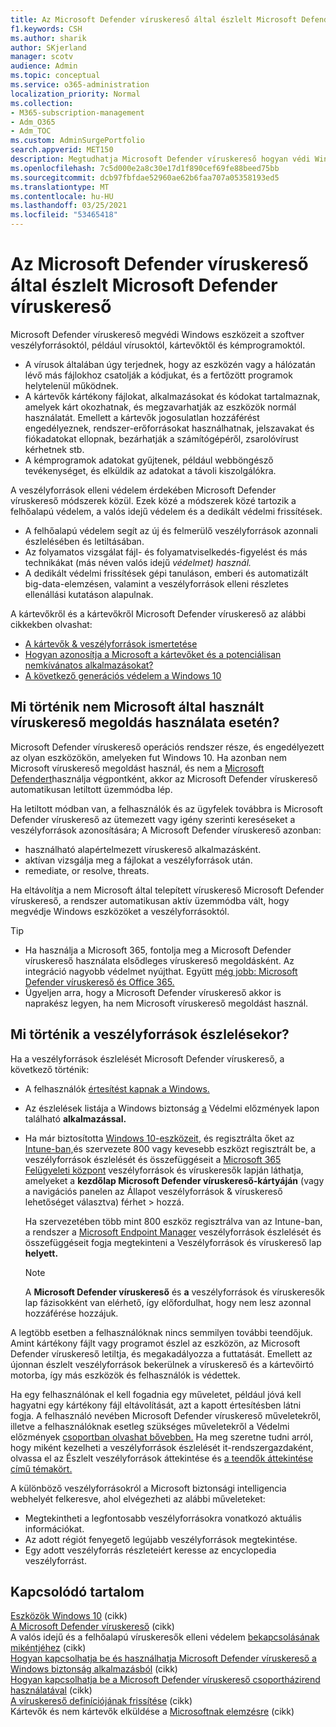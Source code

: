 ```yaml
---
title: Az Microsoft Defender víruskereső által észlelt Microsoft Defender víruskereső
f1.keywords: CSH
ms.author: sharik
author: SKjerland
manager: scotv
audience: Admin
ms.topic: conceptual
ms.service: o365-administration
localization_priority: Normal
ms.collection:
- M365-subscription-management
- Adm_O365
- Adm_TOC
ms.custom: AdminSurgePortfolio
search.appverid: MET150
description: Megtudhatja Microsoft Defender víruskereső hogyan védi Windows eszközét a szoftver veszélyforrásoktól, például vírusoktól, kártevőktől és kémprogramoktól.
ms.openlocfilehash: 7c5d000e2a8c30e17d1f890cef69fe88beed75bb
ms.sourcegitcommit: dcb97fbfdae52960ae62b6faa707a05358193ed5
ms.translationtype: MT
ms.contentlocale: hu-HU
ms.lasthandoff: 03/25/2021
ms.locfileid: "53465418"
---
```

# <a name="threats-detected-by-microsoft-defender-antivirus"></a>Az Microsoft Defender víruskereső által észlelt Microsoft Defender víruskereső

Microsoft Defender víruskereső megvédi Windows eszközeit a szoftver veszélyforrásoktól, például vírusoktól, kártevőktől és kémprogramoktól.

- A vírusok általában úgy terjednek, hogy az eszközén vagy a hálózatán lévő más fájlokhoz csatolják a kódjukat, és a fertőzött programok helytelenül működnek.
- A kártevők kártékony fájlokat, alkalmazásokat és kódokat tartalmaznak, amelyek kárt okozhatnak, és megzavarhatják az eszközök normál használatát. Emellett a kártevők jogosulatlan hozzáférést engedélyeznek, rendszer-erőforrásokat használhatnak, jelszavakat és fiókadatokat ellopnak, bezárhatják a számítógépéről, zsarolóvírust kérhetnek stb.
- A kémprogramok adatokat gyűjtenek, például webböngésző tevékenységet, és elküldik az adatokat a távoli kiszolgálókra.
 
A veszélyforrások elleni védelem érdekében Microsoft Defender víruskereső módszerek közül. Ezek közé a módszerek közé tartozik a felhőalapú védelem, a valós idejű védelem és a dedikált védelmi frissítések.

- A felhőalapú védelem segít az új és felmerülő veszélyforrások azonnali észlelésében és letiltásában.
- Az folyamatos vizsgálat fájl- és folyamatviselkedés-figyelést és más technikákat (más néven valós idejű *védelmet) használ.*
- A dedikált védelmi frissítések gépi tanuláson, emberi és automatizált big-data-elemzésen, valamint a veszélyforrások elleni részletes ellenállási kutatáson alapulnak. 

A kártevőkről és a kártevőkről Microsoft Defender víruskereső az alábbi cikkekben olvashat: 

- [A kártevők & veszélyforrások ismertetése](/windows/security/threat-protection/intelligence/understanding-malware)
- [Hogyan azonosítja a Microsoft a kártevőket és a potenciálisan nemkívánatos alkalmazásokat?](/windows/security/threat-protection/intelligence/criteria)
- [A következő generációs védelem a Windows 10](/windows/security/threat-protection/microsoft-defender-antivirus/microsoft-defender-antivirus-in-windows-10)

## <a name="what-happens-when-a-non-microsoft-antivirus-solution-is-used"></a>Mi történik nem Microsoft által használt víruskereső megoldás használata esetén? 

Microsoft Defender víruskereső operációs rendszer része, és engedélyezett az olyan eszközökön, amelyeken fut Windows 10. Ha azonban nem Microsoft víruskereső megoldást használ, és nem a [Microsoft Defendert](/windows/security/threat-protection/microsoft-defender-atp/microsoft-defender-advanced-threat-protection)használja végpontként, akkor az Microsoft Defender víruskereső automatikusan letiltott üzemmódba lép.  

Ha letiltott módban van, a felhasználók és az ügyfelek továbbra is Microsoft Defender víruskereső az ütemezett vagy igény szerinti kereséseket a veszélyforrások azonosítására; A Microsoft Defender víruskereső azonban:

- használható alapértelmezett víruskereső alkalmazásként.
- aktívan vizsgálja meg a fájlokat a veszélyforrások után.
- remediate, or resolve, threats.

Ha eltávolítja a nem Microsoft által telepített víruskereső Microsoft Defender víruskereső, a rendszer automatikusan aktív üzemmódba vált, hogy megvédje Windows eszközöket a veszélyforrásoktól.

> [!TIP]
> - Ha használja a Microsoft 365, fontolja meg a Microsoft Defender víruskereső használata elsődleges víruskereső megoldásként. Az integráció nagyobb védelmet nyújthat. Együtt [még jobb: Microsoft Defender víruskereső és Office 365.](/windows/security/threat-protection/microsoft-defender-antivirus/office-365-microsoft-defender-antivirus)
> - Ügyeljen arra, hogy a Microsoft Defender víruskereső akkor is naprakész legyen, ha nem Microsoft víruskereső megoldást használ.

## <a name="what-to-expect-when-threats-are-detected"></a>Mi történik a veszélyforrások észlelésekor?

Ha a veszélyforrások észlelését Microsoft Defender víruskereső, a következő történik:

- A felhasználók [értesítést kapnak a Windows.](https://support.microsoft.com/windows/8942c744-6198-fe56-4639-34320cf9444e) 
- Az észlelések listája a Windows biztonság [a](/windows/security/threat-protection/windows-defender-security-center/windows-defender-security-center) Védelmi előzmények lapon található **alkalmazással.**  
- Ha már biztosította [Windows 10-eszközeit,](secure-win-10-pcs.md) és regisztrálta őket az [Intune-ban,](/mem/intune/enrollment/windows-enrollment-methods)és szervezete 800 vagy kevesebb eszközt regisztrált be, a  veszélyforrások észlelését és összefüggéseit a <a href="https://go.microsoft.com/fwlink/p/?linkid=2024339" target="_blank">Microsoft 365 Felügyeleti központ</a> veszélyforrások  és víruskeresők lapján láthatja, amelyeket a **kezdőlap Microsoft Defender víruskereső-kártyáján** (vagy a navigációs panelen az Állapot veszélyforrások & víruskereső lehetőséget választva) férhet   >  hozzá.

    Ha szervezetében több mint 800 eszköz regisztrálva van az Intune-ban, a rendszer a [Microsoft Endpoint Manager](/mem/endpoint-manager-overview) veszélyforrások észlelését és összefüggéseit fogja megtekinteni a Veszélyforrások és víruskereső lap **helyett.**
 
    > [!NOTE]
    > A **Microsoft Defender víruskereső** és **a** veszélyforrások és víruskeresők lap fázisokként van elérhető, így előfordulhat, hogy nem lesz azonnal hozzáférése hozzájuk.

A legtöbb esetben a felhasználóknak nincs semmilyen további teendőjuk. Amint kártékony fájlt vagy programot észlel az eszközön, az Microsoft Defender víruskereső letiltja, és megakadályozza a futtatását. Emellett az újonnan észlelt veszélyforrások bekerülnek a víruskereső és a kártevőirtó motorba, így más eszközök és felhasználók is védettek.  

Ha egy felhasználónak el kell fogadnia egy műveletet, például jóvá kell hagyatni egy kártékony fájl eltávolítását, azt a kapott értesítésben látni fogja. A felhasználó nevében Microsoft Defender víruskereső műveletekről, illetve a felhasználóknak esetleg szükséges műveletekről a Védelmi előzmények [csoportban olvashat bővebben.](https://support.microsoft.com/office/f1e5fd95-09b4-46d1-b8c7-1059a1e09708) Ha meg szeretne tudni arról, hogy miként kezelheti a veszélyforrások észlelését it-rendszergazdaként, olvassa el az Észlelt veszélyforrások áttekintése és [a teendők áttekintése című témakört.](review-threats-take-action.md)

A különböző veszélyforrásokról a <a href="https://www.microsoft.com/wdsi/threats" target="_blank"></a>Microsoft biztonsági intelligencia webhelyét felkeresve, ahol elvégezheti az alábbi műveleteket: 

- Megtekintheti a legfontosabb veszélyforrásokra vonatkozó aktuális információkat.
- Az adott régiót fenyegető legújabb veszélyforrások megtekintése.
- Egy adott veszélyforrás részleteiért keresse az encyclopedia veszélyforrást.

## <a name="related-content"></a>Kapcsolódó tartalom

[Eszközök Windows 10](secure-windows-10-devices.md) (cikk)\
[A Microsoft Defender víruskereső](/windows/security/threat-protection/microsoft-defender-antivirus/evaluate-microsoft-defender-antivirus) (cikk)\
A valós idejű és a felhőalapú víruskeresők elleni védelem [bekapcsolásának mikéntjéhez](/mem/intune/user-help/turn-on-defender-windows#turn-on-real-time-and-cloud-delivered-protection) (cikk)\
[Hogyan kapcsolhatja be és használhatja Microsoft Defender víruskereső a Windows biztonság alkalmazásból](/windows/security/threat-protection/microsoft-defender-antivirus/microsoft-defender-security-center-antivirus) (cikk)\
[Hogyan kapcsolhatja be a Microsoft Defender víruskereső csoportházirend használatával](/mem/intune/user-help/turn-on-defender-windows#turn-on-windows-defender) (cikk)\
[A víruskereső definíciójának frissítése](/mem/intune/user-help/turn-on-defender-windows#update-your-antivirus-definitions) (cikk)\
Kártevők és nem kártevők elküldése a [Microsoftnak elemzésre](/microsoft-365/security/office-365-security/submitting-malware-and-non-malware-to-microsoft-for-analysis) (cikk)
